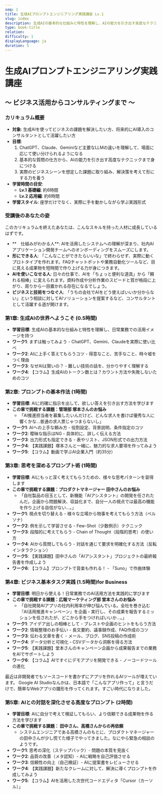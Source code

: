 ```yaml
---
seq: 1
title: 生成AIプロンプトエンジニアリング実践講座 Lv.1
slug: index
description: 生成AIの基本的な仕組みと特性を理解し、AIの能力を引き出す高度なテクニックまでを身につけることができます。実際の利用シーンを想定した課題も多数用意しています。
type: book-title
relation: 
difficulty: 1
displayLanguage: ja
duration: 5
---
```


# 生成AIプロンプトエンジニアリング実践講座
## ～ ビジネス活用からコンサルティングまで ～

### カリキュラム概要
- **対象**: 生成AIを使ってビジネスの課題を解決したい方、将来的にAI導入のコンサルタントとして活躍したい方
- **目標**:
    1. ChatGPT、Claude、Geminiなど主要なLLMの違いを理解して、場面に応じて使い分けられるようになる
    2. 基本的な質問の仕方から、AIの能力を引き出す高度なテクニックまで身につける
    3. 実際のビジネスシーンを想定した課題に取り組み、解決策を考えて形にする力を養う
- **学習時間の目安**:
    - **Lv.1 基礎編**: 約6時間
    - **Lv.2 応用編**: 約6時間
- **学習スタイル**: 座学だけでなく、実際に手を動かしながら学ぶ実践形式


### 受講後のあなたの姿
このカリキュラムを終えたあなたは、こんなスキルを持った人材に成長しているはずです。
- **　仕組みがわかる人**: AIを活用したシステムへの理解が深まり、社内AIアプリケーション開発チームへのオンボーディングをスムーズにします。
- **形にできる人**: 「こんなことができたらいいな」で終わらせず、実際に動くプロトタイプを作れます。FAQチャットボットや業務自動化ツールなど、目に見える成果物を短時間で作り上げる力が身につきます。
- **AIを使いこなせる人**: 日々の仕事で、AIを「ちょっと便利な道具」から「頼れる相棒」に変えられます。資料作成や分析作業のスピードと質が格段に上がり、周りから一目置かれる存在になるでしょう。
- **ビジネスと技術をつなぐ人**: 「うちの会社でAIをどう使えばいいか分からない」という相談に対してAIソリューションを提案するなど、コンサルタントとして活躍する道が開けます。


### 第1章: 生成AIの世界へようこそ (0.5時間)
- **学習目標**: 生成AIの基本的な仕組みと特性を理解し、日常業務での活用イメージを持つ
- **ワーク1**: まずは触ってみよう - ChatGPT、Gemini、Claudeを実際に使い比べ
- **ワーク2**: AIに上手く答えてもらうコツ - 得意なこと、苦手なこと、時々嘘をつく理由
- **ワーク3**: なぜAIは賢いの？ - 難しい技術の話を、分かりやすく理解する
- **ワーク4**: 【コラム】生成AIのトークン数とは？カウント方法や失敗しないためのコツ

### 第2章: プロンプトの基本作法 (1時間)
- **学習目標**: AIに的確に指示を出して、欲しい答えを引き出す方法を学びます
- **この章で挑戦する課題：管理部 塚本さんのお悩み**
    - 「AI推進担当者を募集したいんだけど、どんな求人を書けば優秀な人に響くかな...普通の求人票じゃつまらないし」
- **ワーク1**: AIへの上手な頼み方 - 役割設定、背景説明、条件指定のコツ
- **ワーク2**: 曖昧な指示はNG - 具体的に、詳しく伝える方法
- **ワーク3**: 出力形式も指定できる - 表やリスト、JSON形式での出力方法
- **ワーク4**: 【実践課題】塚本さんと一緒に、魅力的な求人要項を作ってみよう
- **ワーク5**: 【コラム】動画で学ぶAI企業入門（約35分）

### 第3章: 思考を深めるプロンプト術 (1時間)
- **学習目標**: AIにもっと深く考えてもらうための、様々な思考パターンを習得します
- **この章で挑戦する課題：プロダクトマネージャー 田中さんのお悩み**
    - 「自社製品の目玉として、新機能『AIアシスタント』の開発を任されたんだ。企画から問題解決、収益化まで、自分一人の視点では最高の機能を作り上げる自信がない…。」
- **ワーク1**: 視点を切り替える - 様々な立場から物事を考えてもらう方法（ペルソナ）
- **ワーク2**: 例を示して学習させる - Few-Shot（少数例示）テクニック
- **ワーク3**: 段階的に考えてもらう - Chain of Thought（段階的思考）の使い方
- **ワーク4**: AIから質問してもらう - 対話を通じて要求を明確化する方法（反転インタラクション）
- **ワーク5**: 【実践課題】田中さんの「AIアシスタント」プロジェクトの最終報告書を作成しよう
- **ワーク6**: 【コラム】プロンプトで音楽も作れる！ - 「Suno」で作曲体験

### 第4章: ビジネス基本タスク実践 (1.5時間)for Business
- **学習目標**: 明日から使える！日常業務でのAI活用方法を実践的に学びます
- **この章で挑戦する課題：広報マーケティング部 堂本さんのお悩み**
    - 「自社開発AIアプリの社内利用率が伸び悩んでいる。全社を巻き込む『AI活用推進キャンペーン』を企画・実行し、その成果を報告するミッションを任されたが、どこから手をつければいいか…。」
- **ワーク1**: アイデア出しの相棒として - ブレストや企画のヒントをもらう方法
- **ワーク2**: 情報整理のお手伝い - 長文要約、議事録作成、FAQ作成のコツ
- **ワーク3**: 伝わる文章を書く - メール、ブログ、SNS投稿の作成術
- **ワーク4**: データ分析と可視化 - CSVデータから洞察を得る方法
- **ワーク5**: 【実践課題】堂本さんのキャンペーン企画から成果報告までの業務をAIでサポートしよう
- **ワーク6**: 【コラム】AIですぐにデモアプリを開発できる - ノーコードツールの進化

最近は非開発者でもソースコードを書かずにアプリを作れるAIツールが増えています。
Google AI Studioなんかは、日本語で「こんなアプリ作って」と言うだけで、簡単なWebアプリの雛形を作ってくれます。すごい時代になりました。


### 第5章: AIとの対話を深化させる高度なプロンプト (2時間)
- **学習目標**: AIに自分で考えて検証してもらい、より信頼できる成果物を作る方法を学びます
- **この章で挑戦する課題： 田中さん、高橋さんからの再依頼**
    - システムエンジニアである高橋さんのもとに、プロダクトマネージャーの田中さんが少し慌てた様子でやってきました。なにやら緊急の相談のようです。
- **ワーク1**: 思考の深化（ステップバック）- 問題の本質を見抜く
- **ワーク2**: 品質の改善（メタ認知）- AIに戦略を自己評価させる
- **ワーク3**: 信頼性の向上（自己検証）- AIに提案書をレビューさせる
- **ワーク4**: 【実践課題】新たなクレームに対して、解決に導くプロンプトを作成してみよう
- **ワーク5**: 【コラム】AIを活用した次世代コードエディタ「Cursor（カーソル）」

